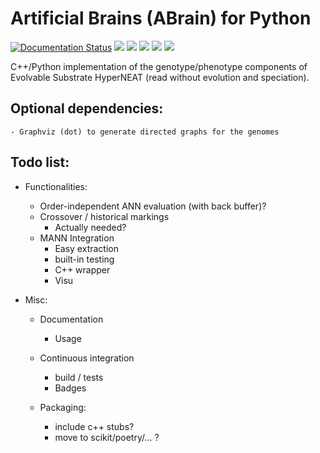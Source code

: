# Artificial Brains (ABrain) for Python

[![Documentation Status](https://readthedocs.org/projects/abrain/badge/?version=latest)](https://abrain.readthedocs.io/en/latest/?badge=latest)
![](https://img.shields.io/endpoint?url=https://raw.githubusercontent.com/wiki/kgd-al/abrain/badge-flake.md)
![](https://img.shields.io/endpoint?url=https://raw.githubusercontent.com/wiki/kgd-al/abrain/badge-tests.md)
![](https://img.shields.io/endpoint?url=https://raw.githubusercontent.com/wiki/kgd-al/abrain/badge-cov.md)
![](https://img.shields.io/endpoint?url=https://raw.githubusercontent.com/wiki/kgd-al/abrain/badge-pcov.md)
![](https://img.shields.io/endpoint?url=https://raw.githubusercontent.com/wiki/kgd-al/abrain/badge-ccov.md)

C++/Python implementation of the genotype/phenotype components of Evolvable Substrate HyperNEAT (read without evolution and speciation).

## Optional dependencies:

    - Graphviz (dot) to generate directed graphs for the genomes

## Todo list:
 - Functionalities:
   - Order-independent ANN evaluation (with back buffer)?
   - Crossover / historical markings
     - Actually needed?
   - MANN Integration
     - Easy extraction
     - built-in testing
     - C++ wrapper
     - Visu
     
  - Misc:
    - Documentation
      - Usage
      
    - Continuous integration
      - build / tests
      - Badges
      
    - Packaging:
      - include c++ stubs?
      - move to scikit/poetry/... ?

